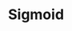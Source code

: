 ---
types: "word"

title: "Sigmoid"

categories: ['']

tags: ['Sigmoid']

arabic: ['سيجمويد']

publishers: ['خوارزميات الذكاء الاصطناعي في تحليل النص العربي']

types: "word"

slug: ""
---